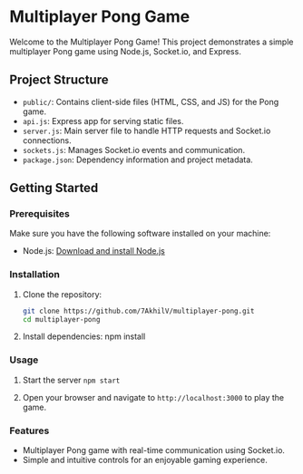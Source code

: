 # Multiplayer Pong Game

Welcome to the Multiplayer Pong Game! This project demonstrates a simple multiplayer Pong game using Node.js, Socket.io, and Express.

## Project Structure

- `public/`: Contains client-side files (HTML, CSS, and JS) for the Pong game.
- `api.js`: Express app for serving static files.
- `server.js`: Main server file to handle HTTP requests and Socket.io connections.
- `sockets.js`: Manages Socket.io events and communication.
- `package.json`: Dependency information and project metadata.

## Getting Started

### Prerequisites
Make sure you have the following software installed on your machine:
- Node.js: [Download and install Node.js](https://nodejs.org/)

### Installation
1. Clone the repository:
   ```bash
   git clone https://github.com/7AkhilV/multiplayer-pong.git
   cd multiplayer-pong
   
2. Install dependencies:
   npm install
   
### Usage
1. Start the server
   `npm start`
   
2. Open your browser and navigate to `http://localhost:3000` to play the game.

### Features
- Multiplayer Pong game with real-time communication using Socket.io.
- Simple and intuitive controls for an enjoyable gaming experience.
